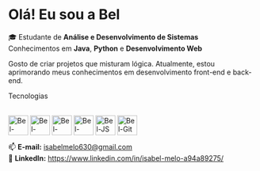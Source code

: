 # Olá! Eu sou a Bel  

🎓 Estudante de **Análise e Desenvolvimento de Sistemas**  
 Conhecimentos em **Java**, **Python** e **Desenvolvimento Web**  

Gosto de criar projetos que misturam lógica. Atualmente, estou aprimorando meus conhecimentos em desenvolvimento front-end e back-end.


 Tecnologias

<div style="display: inline_block"><br>
  <img align="center" alt="Bel-Java" height="40" width="40" src="https://cdn.jsdelivr.net/gh/devicons/devicon/icons/java/java-original.svg">
  <img align="center" alt="Bel-Python" height="40" width="40" src="https://cdn.jsdelivr.net/gh/devicons/devicon/icons/python/python-original.svg">
  <img align="center" alt="Bel-HTML" height="40" width="40" src="https://cdn.jsdelivr.net/gh/devicons/devicon/icons/html5/html5-original.svg">
  <img align="center" alt="Bel-CSS" height="40" width="40" src="https://cdn.jsdelivr.net/gh/devicons/devicon/icons/css3/css3-original.svg">
  <img align="center" alt="Bel-JS" height="40" width="40" src="https://cdn.jsdelivr.net/gh/devicons/devicon/icons/javascript/javascript-original.svg">
  <img align="center" alt="Bel-Git" height="40" width="40" src="https://cdn.jsdelivr.net/gh/devicons/devicon/icons/git/git-original.svg">
</div>







📫 **E-mail:** isabelmelo630@gmail.com  
💼 **LinkedIn:** https://www.linkedin.com/in/isabel-melo-a94a89275/
 
